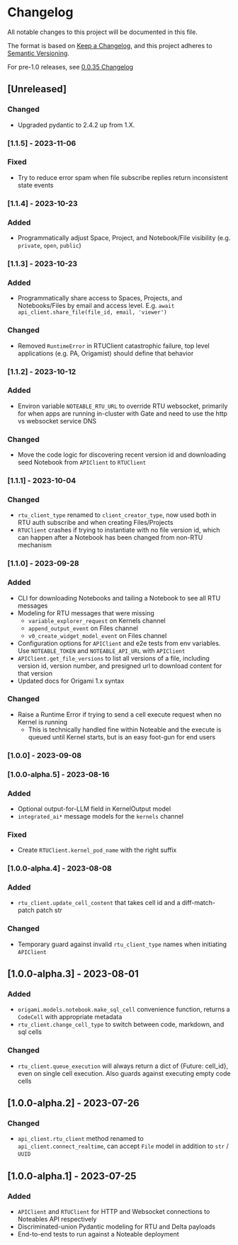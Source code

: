 # Changelog
All notable changes to this project will be documented in this file.

The format is based on [Keep a Changelog](https://keepachangelog.com/en/1.0.0/),
and this project adheres to [Semantic Versioning](https://semver.org/spec/v2.0.0.html).

For pre-1.0 releases, see [0.0.35 Changelog](https://github.com/noteable-io/origami/blob/0.0.35/CHANGELOG.md)

## [Unreleased]
### Changed
- Upgraded pydantic to 2.4.2 up from 1.X.

### [1.1.5] - 2023-11-06
### Fixed
- Try to reduce error spam when file subscribe replies return inconsistent state events

### [1.1.4] - 2023-10-23
### Added
- Programmatically adjust Space, Project, and Notebook/File visibility (e.g. `private`, `open`, `public`)

### [1.1.3] - 2023-10-23
### Added
- Programmatically share access to Spaces, Projects, and Notebooks/Files by email and access level. E.g. `await api_client.share_file(file_id, email, 'viewer')`

### Changed
- Removed `RuntimeError` in RTUClient catastrophic failure, top level applications (e.g. PA, Origamist) should define that behavior

### [1.1.2] - 2023-10-12
### Added
- Environ variable `NOTEABLE_RTU_URL` to override RTU websocket, primarily for when apps are running in-cluster with Gate and need to use the http vs websocket service DNS

### Changed
- Move the code logic for discovering recent version id and downloading seed Notebook from `APIClient` to `RTUClient`

### [1.1.1] - 2023-10-04
### Changed
 - `rtu_client_type` renamed to `client_creator_type`, now used both in RTU auth subscribe and when creating Files/Projects
 - `RTUClient` crashes if trying to instantiate with no file version id, which can happen after a Notebook has been changed from non-RTU mechanism

### [1.1.0] - 2023-09-28
### Added
- CLI for downloading Notebooks and tailing a Notebook to see all RTU messages
- Modeling for RTU messages that were missing
  - `variable_explorer_request` on Kernels channel
  - `append_output_event` on Files channel
  - `v0_create_widget_model_event` on Files channel
- Configuration options for `APIClient` and e2e tests from env variables. Use `NOTEABLE_TOKEN` and `NOTEABLE_API_URL` with `APIClient`
- `APIClient.get_file_versions` to list all versions of a file, including version id, version number, and presigned url to download content for that version
- Updated docs for Origami 1.x syntax

### Changed
- Raise a Runtime Error if trying to send a cell execute request when no Kernel is running
  - This is technically handled fine within Noteable and the execute is queued until Kernel starts, but is an easy foot-gun for end users

### [1.0.0] - 2023-09-08

### [1.0.0-alpha.5] - 2023-08-16
### Added
- Optional output-for-LLM field in KernelOutput model
- `integrated_ai*` message models for the `kernels` channel

### Fixed
- Create `RTUClient.kernel_pod_name` with the right suffix

### [1.0.0-alpha.4] - 2023-08-08
### Added
- `rtu_client.update_cell_content` that takes cell id and a diff-match-patch patch str

### Changed
- Temporary guard against invalid `rtu_client_type` names when initiating `APIClient`

## [1.0.0-alpha.3] - 2023-08-01
### Added
- `origami.models.notebook.make_sql_cell` convenience function, returns a `CodeCell` with appropriate metadata
- `rtu_client.change_cell_type` to switch between code, markdown, and sql cells

### Changed
 - `rtu_client.queue_execution` will always return a dict of {Future: cell_id}, even on single cell execution. Also guards against executing empty code cells

## [1.0.0-alpha.2] - 2023-07-26
### Changed
- `api_client.rtu_client` method renamed to `api_client.connect_realtime`, can accept `File` model in addition to `str` / `UUID`

## [1.0.0-alpha.1] - 2023-07-25
### Added
 - `APIClient` and `RTUClient` for HTTP and Websocket connections to Noteables API respectively
 - Discriminated-union Pydantic modeling for RTU and Delta payloads
 - End-to-end tests to run against a Noteable deployment
